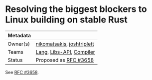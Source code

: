 # Resolving the biggest blockers to Linux building on stable Rust

| Metadata |                                    |
| -------- | ---------------------------------- |
| Owner(s) | [nikomatsakis][], [joshtriplett][] |
| Teams    | [Lang], [Libs-API], [Compiler]     |
| Status   | Proposed as [RFC #3658]                                |

See [RFC #3658][].

[RFC #3658]: https://github.com/rust-lang/rfcs/pull/3658
[Lang]: https://www.rust-lang.org/governance/teams/lang
[Compiler]: https://www.rust-lang.org/governance/teams/infra
[Libs-API]: https://www.rust-lang.org/governance/teams/library#team-libs-api
[nikomatsakis]: https://github.com/nikomatsakis/
[joshtriplett]: https://github.com/joshtriplett/


